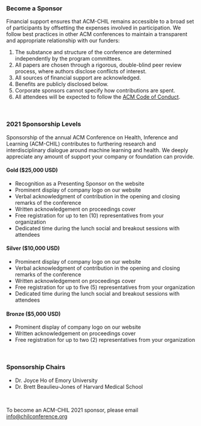 ### Become a Sponsor

Financial support ensures that ACM-CHIL remains accessible to a broad set of participants by offsetting the expenses involved in participation. We follow best practices in other ACM conferences to maintain a transparent and appropriate relationship with our funders:

1. The substance and structure of the conference are determined independently by the program committees.
2. All papers are chosen through a rigorous, double-blind peer review process, where authors disclose conflicts of interest.
3. All sources of financial support are acknowledged.
4. Benefits are publicly disclosed below.
5. Corporate sponsors cannot specify how contributions are spent.
6. All attendees will be expected to follow the [ACM Code of Conduct](https://www.acm.org/code-of-ethics).

<br />

### 2021 Sponsorship Levels

Sponsorship of the annual ACM Conference on Health, Inference and Learning (ACM-CHIL) contributes to furthering research and interdisciplinary dialogue around machine learning and health. We deeply appreciate any amount of support your company or foundation can provide.
<br />

#### Gold ($25,000 USD)
- Recognition as a Presenting Sponsor on the website
- Prominent display of company logo on our website
- Verbal acknowledgment of contribution in the opening and closing remarks of the conference
- Written acknowledgement on proceedings cover
- Free registration for up to ten (10) representatives from your organization
- Dedicated time during the lunch social and breakout sessions with attendees

#### Silver ($10,000 USD)
- Prominent display of company logo on our website
- Verbal acknowledgment of contribution in the opening and closing remarks of the conference
- Written acknowledgement on proceedings cover
- Free registration for up to five (5) representatives from your organization
- Dedicated time during the lunch social and breakout sessions with attendees

#### Bronze ($5,000 USD)
- Prominent display of company logo on our website
- Written acknowledgement on proceedings cover
- Free registration for up to two (2) representatives from your organization

<br />

### Sponsorship Chairs
- Dr. Joyce Ho of Emory University
- Dr. Brett Beaulieu-Jones of Harvard Medical School

<br />

To become an ACM-CHIL 2021 sponsor, please email [info@chilconference.org](mailto:info@chilconference.org)
